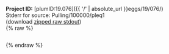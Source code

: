 **Project ID:** [plumID:19.076]({{ '/' | absolute_url }}eggs/19/076/)  
Stderr for source:  Pulling/100000/pleq1   
(download [zipped raw stdout](pleq1.plumed_master.stdout.txt.zip))  
{% raw %}
<pre>
</pre>
{% endraw %}
